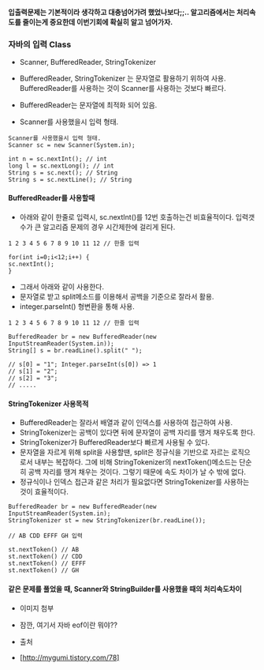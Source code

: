 #### 입출력문제는 기본적이라 생각하고 대충넘어가려 했었나보다;;.. 알고리즘에서는 처리속도를 줄이는게 중요한데 이번기회에 확실히 알고 넘어가자.

### 자바의 입력 Class 
- Scanner, BufferedReader, StringTokenizer
- BufferedReader, StringTokenizer 는 문자열로 활용하기 위하여 사용. BufferedReader를 사용하는 것이 Scanner를 사용하는 것보다 빠르다.
- BufferedReader는 문자열에 최적화 되어 있음.

- Scanner를 사용했을시 입력 형태.

```
Scanner를 사용했을시 입력 형태.
Scanner sc = new Scanner(System.in);

int n = sc.nextInt(); // int
long l = sc.nextLong(); // int
String s = sc.next(); // String
String s = sc.nextLine(); // String
```

#### BufferedReader를 사용할때
- 아래와 같이 한줄로 입력시, sc.nextInt()를 12번 호출하는건 비효율적이다. 입력갯수가 큰 알고리즘 문제의 경우 시간제한에 걸리게 된다.

```
1 2 3 4 5 6 7 8 9 10 11 12 // 한줄 입력

for(int i=0;i<12;i++) {
sc.nextInt();
}
```

- 그래서 아래와 같이 사용한다.
- 문자열로 받고 split메소드를 이용해서 공백을 기준으로 잘라서 활용.
- integer.parseInt() 형변환을 통해 사용.

```
1 2 3 4 5 6 7 8 9 10 11 12 // 한줄 입력

BufferedReader br = new BufferedReader(new InputStreamReader(System.in));
String[] s = br.readLine().split(" ");

// s[0] = "1"; Integer.parseInt(s[0]) => 1
// s[1] = "2";
// s[2] = "3";
// .....

```

#### StringTokenizer 사용목적
- BufferedReader는 잘라서 배열과 같이 인덱스를 사용하여 접근하여 사용.
- StringTokenizer는 공백이 있다면 뒤에 문자열이 공백 자리를 땡겨 채우도록 한다.
- StringTokenizer가 BufferedReader보다 빠르게 사용될 수 있다.
- 문자열을 자르게 위해 split을 사용할땐, split은 정규식을 기반으로 자르는 로직으로서 내부는 복잡하다. 그에 비해 StringTokenizer의 nextToken()메소드는 단순히 공백 자리를 땡겨 채우는 것이다. 그렇기 때문에 속도 차이가 날 수 밖에 없다.
- 정규식이나 인덱스 접근과 같은 처리가 필요없다면 StringTokenizer를 사용하는 것이 효율적이다.

```
BufferedReader br = new BufferedReader(new InputStreamReader(System.in);
StringTokenizer st = new StringTokenizer(br.readLine());

// AB CDD EFFF GH 입력

st.nextToken() // AB
st.nextToken() // CDD
st.nextToken() // EFFF
st.nextToken() // GH

```

#### 같은 문제를 풀었을 때, Scanner와 StringBuilder를 사용했을 때의 처리속도차이
- 이미지 첨부

- 잠깐, 여기서 자바 eof이란 뭐야??


- 출처
- [http://mygumi.tistory.com/78] 
